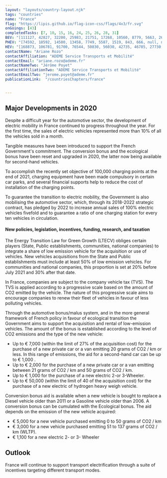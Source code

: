 ```yaml
---
layout: "layouts/country-layout.njk"
tags: "countries"
name: "France"
flag: "https://lipis.github.io/flag-icon-css/flags/4x3/fr.svg"
onGoings: [43]
completedTasks: [7, 10, 15, 16, 24, 25, 26, 28, 31]
BEV: "[111127, 42827, 32200, 25983, 21751, 17268, 10560, 8779, 5663, 2630, null]"
PHEV: "[74592, 18592, 14500, 13458, 7749, 5587, 1519, 843, 666, null, null]"
HEV: "[168873, 106781, 91700, 76544, 50830, 56030, 42735, 46785, 27730, 13289, null]"
contactName: "​Ariane Rozo"
contactAffiliation: "ADEME Service Transports et Mobilité"
contactEmail: "ariane.rozo@ademe.fr"
contactNameTwo: "​​​​​​Jérôme Poyet"
contactAffiliationTwo: "ADEME Service Transports et Mobilité"
contactEmailTwo: "jerome.poyet@ademe.fr"
publicationLink:  "/countriesChapters/france"


---
```

## Major Developments in 2020
Despite a difficult year for the automotive sector, the development of electric mobility in France continued to progress throughout the year. For the first time, the sales of electric vehicles represented more than 10% of all the vehicles sold in a month.  

Tangible measures have been introduced to support the French Government's commitment. The conversion bonus and the ecological bonus have been reset and upgraded in 2020, the latter now being available for second-hand vehicles. 

To accomplish the recently set objective of 100,000 charging points at the end of 2021, charging equipment have been made compulsory in certain car parks, and several financial supports help to reduce the cost of installation of the charging points. 

To guarantee the transition to electric mobility, the Government is also mobilising the automotive sector, which, through its 2018-2022 strategic contract, has pledged by 2022 to increase annual sales of 100% electric vehicles fivefold and to guarantee a ratio of one charging station for every ten vehicles in circulation.   

#### New policies, legislation, incentives, funding, research, and taxation     
The Energy Transition Law for Green Growth (LTECV) obliges certain players (State, Public establishments, communities, national companies) to integrate a share of low emission vehicle for the acquisition or use of vehicles. New vehicles acquisitions from the State and Public establishments must include at least 50% of low emission vehicles. For communities and national companies, this proportion is set at 20% before July 2021 and 30% after that date.    

In France, companies are subject to the company vehicle tax (TVS). The TVS is applied according to a progressive scale based on the amount of CO2 emitted by the vehicle. The nature of this progressive scale aims to encourage companies to renew their fleet of vehicles in favour of less polluting vehicles. 

Through the automotive bonus/malus system, and in the more general framework of French policy in favour of ecological transition the Government aims to support the acquisition and rental of low-emission vehicles. The amount of the bonus is established according to the level of CO2 emissions and the type of the new vehicle: 
- Up to € 7,000 (within the limit of 27% of the acquisition cost) for the purchase of a new private car or a van emitting 20 grams of CO2 / km or less. In this range of emissions, the aid for a second-hand car can be up to € 1,000 .  
- Up to € 2,000 for the purchase of a new private car or a van emitting between 21 grams of CO2 / km and 50 grams of CO2 / km.  
- Up to € 1,000 for the purchase of a new electric 2-or 3-Wheeler. 
- Up to € 50,000 (within the limit of 40 of the acquisition cost) for the purchase of a new electric of hydrogen heavy weigh vehicle. 

Conversion bonus aid is available when a new vehicle is bought to replace a Diesel vehicle older than 2011 or a Gasoline vehicle older than 2006. A conversion bonus can be cumulated with the Ecological bonus. The aid depends on the emission of the new vehicle acquired: 
- € 5,000 for a new vehicle purchased emitting 0 to 50 grams of CO2 / km  
- € 3,000 for a new vehicle purchased emitting 51 to 137 grams of CO2 / km (WLTP). 
- € 1,100 for a new electric 2- or 3- Wheeler 

## Outlook   
France will continue to support transport electrification through a suite of incentives targeting different transport modes.   